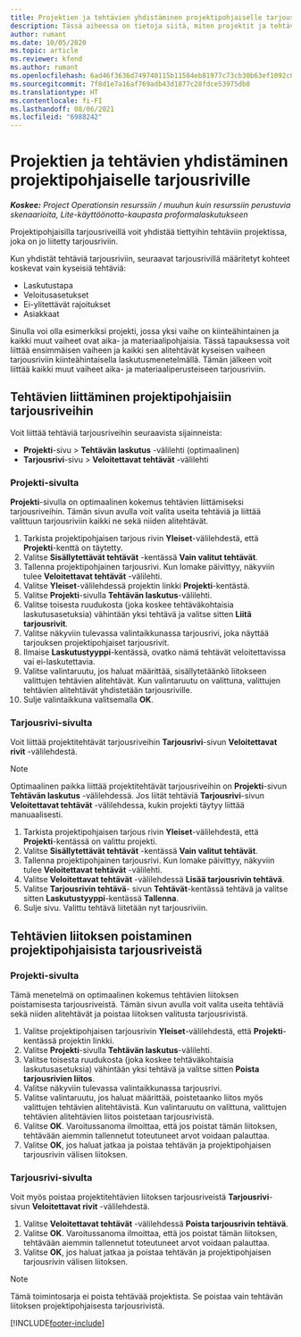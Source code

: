 ```yaml
---
title: Projektien ja tehtävien yhdistäminen projektipohjaiselle tarjousriville
description: Tässä aiheessa on tietoja siitä, miten projektit ja tehtävät yhdistetään projektipohjaiseen tehtäväriviin.
author: rumant
ms.date: 10/05/2020
ms.topic: article
ms.reviewer: kfend
ms.author: rumant
ms.openlocfilehash: 6ad46f3636d749740115b11584eb81977c73cb30b63ef1092c0c2aac97cbc647
ms.sourcegitcommit: 7f8d1e7a16af769adb43d1877c28fdce53975db8
ms.translationtype: HT
ms.contentlocale: fi-FI
ms.lasthandoff: 08/06/2021
ms.locfileid: "6988242"
---
```

# <a name="map-projects-and-tasks-to-a-project-based-quote-line"></a>Projektien ja tehtävien yhdistäminen projektipohjaiselle tarjousriville

_**Koskee:** Project Operationsin resurssiin / muuhun kuin resurssiin perustuvia skenaarioita, Lite-käyttöönotto-kaupasta proformalaskutukseen_

Projektipohjaisilla tarjousriveillä voit yhdistää tiettyihin tehtäviin projektissa, joka on jo liitetty tarjousriviin.

Kun yhdistät tehtäviä tarjousriviin, seuraavat tarjousrivillä määritetyt kohteet koskevat vain kyseisiä tehtäviä:

- Laskutustapa
- Veloitusasetukset
- Ei-ylitettävät rajoitukset
- Asiakkaat

Sinulla voi olla esimerkiksi projekti, jossa yksi vaihe on kiinteähintainen ja kaikki muut vaiheet ovat aika- ja materiaalipohjaisia. Tässä tapauksessa voit liittää ensimmäisen vaiheen ja kaikki sen alitehtävät kyseisen vaiheen tarjousriviin kiinteähintaisella laskutusmenetelmällä. Tämän jälkeen voit liittää kaikki muut vaiheet aika- ja materiaaliperusteiseen tarjousriviin.

## <a name="associate-tasks-to-project-based-quote-lines"></a>Tehtävien liittäminen projektipohjaisiin tarjousriveihin

Voit liittää tehtäviä tarjousriveihin seuraavista sijainneista:

- **Projekti**-sivu > **Tehtävän laskutus** -välilehti (optimaalinen)
- **Tarjousrivi**-sivu > **Veloitettavat tehtävät** -välilehti 

### <a name="from-the-project-page"></a>Projekti-sivulta

**Projekti**-sivulla on optimaalinen kokemus tehtävien liittämiseksi tarjousriveihin. Tämän sivun avulla voit valita useita tehtäviä ja liittää valittuun tarjousriviin kaikki ne sekä niiden alitehtävät.

1. Tarkista projektipohjaisen tarjous rivin **Yleiset**-välilehdestä, että **Projekti**-kenttä on täytetty.
2. Valitse **Sisällytettävät tehtävät** -kentässä **Vain valitut tehtävät**.
3. Tallenna projektipohjainen tarjousrivi. Kun lomake päivittyy, näkyviin tulee **Veloitettavat tehtävät** -välilehti.
4. Valitse **Yleiset**-välilehdessä projektin linkki **Projekti**-kentästä.
5. Valitse **Projekti**-sivulla **Tehtävän laskutus**-välilehti.
6. Valitse toisesta ruudukosta (joka koskee tehtäväkohtaisia laskutusasetuksia) vähintään yksi tehtävä ja valitse sitten **Liitä tarjousrivit**.
7. Valitse näkyviin tulevassa valintaikkunassa tarjousrivi, joka näyttää tarjouksen projektipohjaiset tarjousrivit.
8. Ilmaise **Laskutustyyppi**-kentässä, ovatko nämä tehtävät veloitettavissa vai ei-laskutettavia.
9. Valitse valintaruutu, jos haluat määrittää, sisällytetäänkö liitokseen valittujen tehtävien alitehtävät. Kun valintaruutu on valittuna, valittujen tehtävien alitehtävät yhdistetään tarjousriville.
10. Sulje valintaikkuna valitsemalla **OK**.

### <a name="from-the-quote-line-page"></a>Tarjousrivi-sivulta

Voit liittää projektitehtävät tarjousriveihin **Tarjousrivi**-sivun **Veloitettavat rivit** -välilehdestä.

>[!NOTE]
>Optimaalinen paikka liittää projektitehtävät tarjousriveihin on **Projekti**-sivun **Tehtävän laskutus** -välilehdessä. Jos liität tehtäviä **Tarjousrivi**-sivun **Veloitettavat tehtävät** -välilehdessa, kukin projekti täytyy liittää manuaalisesti.

1. Tarkista projektipohjaisen tarjous rivin **Yleiset**-välilehdestä, että **Projekti**-kentässä on valittu projekti.
2. Valitse **Sisällytettävät tehtävät** -kentässä **Vain valitut tehtävät**.
3. Tallenna projektipohjainen tarjousrivi. Kun lomake päivittyy, näkyviin tulee **Veloitettavat tehtävät** -välilehti.
4. Valitse **Veloitettavat tehtävät** -välilehdessä **Lisää tarjousrivin tehtävä**.
5. Valitse **Tarjousrivin tehtävä**- sivun **Tehtävät**-kentässä tehtävä ja valitse sitten **Laskutustyyppi**-kentässä **Tallenna**. 
6. Sulje sivu. Valittu tehtävä liitetään nyt tarjousriviin.

## <a name="disassociate-tasks-from-projectbased-quote-lines"></a>Tehtävien liitoksen poistaminen projektipohjaisista tarjousriveistä

### <a name="from-the-project-page"></a>Projekti-sivulta

Tämä menetelmä on optimaalinen kokemus tehtävien liitoksen poistamisesta tarjousriveistä. Tämän sivun avulla voit valita useita tehtäviä sekä niiden alitehtävät ja poistaa liitoksen valitusta tarjousrivistä.

1. Valitse projektipohjaisen tarjousrivin **Yleiset**-välilehdestä, että **Projekti**-kentässä projektin linkki.
2. Valitse **Projekti**-sivulla **Tehtävän laskutus**-välilehti.
3. Valitse toisesta ruudukosta (joka koskee tehtäväkohtaisia laskutusasetuksia) vähintään yksi tehtävä ja valitse sitten **Poista tarjousrivien liitos**.
4. Valitse näkyviin tulevassa valintaikkunassa tarjousrivi.
5. Valitse valintaruutu, jos haluat määrittää, poistetaanko liitos myös valittujen tehtävien alitehtävistä. Kun valintaruutu on valittuna, valittujen tehtävien alitehtävien liitos poistetaan tarjousrivistä.
6. Valitse **OK**. Varoitussanoma ilmoittaa, että jos poistat tämän liitoksen, tehtävään aiemmin tallennetut toteutuneet arvot voidaan palauttaa. 
7. Valitse **OK**, jos haluat jatkaa ja poistaa tehtävän ja projektipohjaisen tarjousrivin välisen liitoksen.

### <a name="from-the-quote-line-page"></a>Tarjousrivi-sivulta

Voit myös poistaa projektitehtävien liitoksen tarjousriveistä **Tarjousrivi**-sivun **Veloitettavat rivit** -välilehdestä.

1. Valitse **Veloitettavat tehtävät** -välilehdessä **Poista tarjousrivin tehtävä**.
2. Valitse **OK**. Varoitussanoma ilmoittaa, että jos poistat tämän liitoksen, tehtävään aiemmin tallennetut toteutuneet arvot voidaan palauttaa. 
3. Valitse **OK**, jos haluat jatkaa ja poistaa tehtävän ja projektipohjaisen tarjousrivin välisen liitoksen.

>[!NOTE]
> Tämä toimintosarja ei poista tehtävää projektista. Se poistaa vain tehtävän liitoksen projektipohjaisesta tarjousrivistä.


[!INCLUDE[footer-include](../../includes/footer-banner.md)]